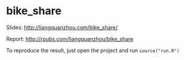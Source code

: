 # bike_share

Slides: http://liangquanzhou.com/bike_share/

Report: http://rpubs.com/liangquanzhou/bike_share

To reproduce the result, just open the project and run `source("run.R")` 